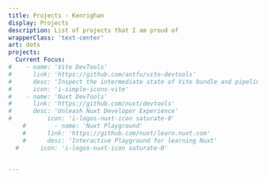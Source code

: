 ```yaml
---
title: Projects - Kenrighan
display: Projects
description: List of projects that I am proud of
wrapperClass: 'text-center'
art: dots
projects:
  Current Focus:
#    - name: 'Vite DevTools'
#      link: 'https://github.com/antfu/vite-devtools'
#      desc: 'Inspect the intermediate state of Vite bundle and pipeline'
#      icon: 'i-simple-icons-vite'
#    - name: 'Nuxt DevTools'
#      link: 'https://github.com/nuxt/devtools'
#      desc: 'Unleash Nuxt Developer Experience'
#          icon: 'i-logos-nuxt-icon saturate-0'
    #        - name: 'Nuxt Playground'
    #      link: 'https://github.com/nuxt/learn.nuxt.com'
    #      desc: 'Interactive Playground for learning Nuxt'
  #      icon: 'i-logos-nuxt-icon saturate-0'


---
```


<!-- @layout-full-width -->
<ListProjects :projects="frontmatter.projects" />
